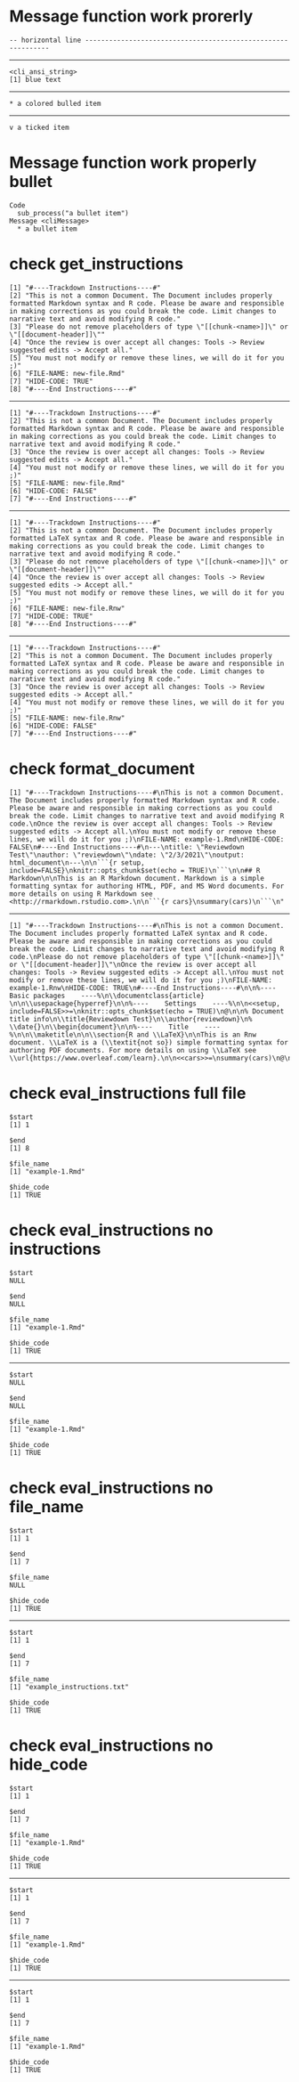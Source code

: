 # Message function work prorerly

    -- horizontal line -------------------------------------------------------------
     

---

    <cli_ansi_string>
    [1] blue text

---

    * a colored bulled item

---

    v a ticked item

# Message function work properly bullet

    Code
      sub_process("a bullet item")
    Message <cliMessage>
      * a bullet item

# check get_instructions

    [1] "#----Trackdown Instructions----#"                                                                                                                                                                                                                  
    [2] "This is not a common Document. The Document includes properly formatted Markdown syntax and R code. Please be aware and responsible in making corrections as you could break the code. Limit changes to narrative text and avoid modifying R code."
    [3] "Please do not remove placeholders of type \"[[chunk-<name>]]\" or \"[[document-header]]\""                                                                                                                                                         
    [4] "Once the review is over accept all changes: Tools -> Review suggested edits -> Accept all."                                                                                                                                                        
    [5] "You must not modify or remove these lines, we will do it for you ;)"                                                                                                                                                                               
    [6] "FILE-NAME: new-file.Rmd"                                                                                                                                                                                                                           
    [7] "HIDE-CODE: TRUE"                                                                                                                                                                                                                                   
    [8] "#----End Instructions----#"                                                                                                                                                                                                                        

---

    [1] "#----Trackdown Instructions----#"                                                                                                                                                                                                                  
    [2] "This is not a common Document. The Document includes properly formatted Markdown syntax and R code. Please be aware and responsible in making corrections as you could break the code. Limit changes to narrative text and avoid modifying R code."
    [3] "Once the review is over accept all changes: Tools -> Review suggested edits -> Accept all."                                                                                                                                                        
    [4] "You must not modify or remove these lines, we will do it for you ;)"                                                                                                                                                                               
    [5] "FILE-NAME: new-file.Rmd"                                                                                                                                                                                                                           
    [6] "HIDE-CODE: FALSE"                                                                                                                                                                                                                                  
    [7] "#----End Instructions----#"                                                                                                                                                                                                                        

---

    [1] "#----Trackdown Instructions----#"                                                                                                                                                                                                               
    [2] "This is not a common Document. The Document includes properly formatted LaTeX syntax and R code. Please be aware and responsible in making corrections as you could break the code. Limit changes to narrative text and avoid modifying R code."
    [3] "Please do not remove placeholders of type \"[[chunk-<name>]]\" or \"[[document-header]]\""                                                                                                                                                      
    [4] "Once the review is over accept all changes: Tools -> Review suggested edits -> Accept all."                                                                                                                                                     
    [5] "You must not modify or remove these lines, we will do it for you ;)"                                                                                                                                                                            
    [6] "FILE-NAME: new-file.Rnw"                                                                                                                                                                                                                        
    [7] "HIDE-CODE: TRUE"                                                                                                                                                                                                                                
    [8] "#----End Instructions----#"                                                                                                                                                                                                                     

---

    [1] "#----Trackdown Instructions----#"                                                                                                                                                                                                               
    [2] "This is not a common Document. The Document includes properly formatted LaTeX syntax and R code. Please be aware and responsible in making corrections as you could break the code. Limit changes to narrative text and avoid modifying R code."
    [3] "Once the review is over accept all changes: Tools -> Review suggested edits -> Accept all."                                                                                                                                                     
    [4] "You must not modify or remove these lines, we will do it for you ;)"                                                                                                                                                                            
    [5] "FILE-NAME: new-file.Rnw"                                                                                                                                                                                                                        
    [6] "HIDE-CODE: FALSE"                                                                                                                                                                                                                               
    [7] "#----End Instructions----#"                                                                                                                                                                                                                     

# check format_document

    [1] "#----Trackdown Instructions----#\nThis is not a common Document. The Document includes properly formatted Markdown syntax and R code. Please be aware and responsible in making corrections as you could break the code. Limit changes to narrative text and avoid modifying R code.\nOnce the review is over accept all changes: Tools -> Review suggested edits -> Accept all.\nYou must not modify or remove these lines, we will do it for you ;)\nFILE-NAME: example-1.Rmd\nHIDE-CODE: FALSE\n#----End Instructions----#\n---\ntitle: \"Reviewdown Test\"\nauthor: \"reviewdown\"\ndate: \"2/3/2021\"\noutput: html_document\n---\n\n```{r setup, include=FALSE}\nknitr::opts_chunk$set(echo = TRUE)\n```\n\n## R Markdown\n\nThis is an R Markdown document. Markdown is a simple formatting syntax for authoring HTML, PDF, and MS Word documents. For more details on using R Markdown see <http://rmarkdown.rstudio.com>.\n\n```{r cars}\nsummary(cars)\n```\n"

---

    [1] "#----Trackdown Instructions----#\nThis is not a common Document. The Document includes properly formatted LaTeX syntax and R code. Please be aware and responsible in making corrections as you could break the code. Limit changes to narrative text and avoid modifying R code.\nPlease do not remove placeholders of type \"[[chunk-<name>]]\" or \"[[document-header]]\"\nOnce the review is over accept all changes: Tools -> Review suggested edits -> Accept all.\nYou must not modify or remove these lines, we will do it for you ;)\nFILE-NAME: example-1.Rnw\nHIDE-CODE: TRUE\n#----End Instructions----#\n\n%----    Basic packages    ----%\n\\documentclass{article}  \n\n\\usepackage{hyperref}\n\n%----    Settings    ----%\n\n<<setup, include=FALSE>>=\nknitr::opts_chunk$set(echo = TRUE)\n@\n\n% Document title info\n\\title{Reviewdown Test}\n\\author{reviewdown}\n% \\date{}\n\\begin{document}\n\n%----    Title    ----%\n\n\\maketitle\n\n\\section{R and \\LaTeX}\n\nThis is an Rnw document. \\LaTeX is a (\\textit{not so}) simple formatting syntax for authoring PDF documents. For more details on using \\LaTeX see \\url{https://www.overleaf.com/learn}.\n\n<<cars>>=\nsummary(cars)\n@\n\n\\end{document}\n"

# check eval_instructions full file

    $start
    [1] 1
    
    $end
    [1] 8
    
    $file_name
    [1] "example-1.Rmd"
    
    $hide_code
    [1] TRUE
    

# check eval_instructions no instructions

    $start
    NULL
    
    $end
    NULL
    
    $file_name
    [1] "example-1.Rmd"
    
    $hide_code
    [1] TRUE
    

---

    $start
    NULL
    
    $end
    NULL
    
    $file_name
    [1] "example-1.Rmd"
    
    $hide_code
    [1] TRUE
    

# check eval_instructions no file_name

    $start
    [1] 1
    
    $end
    [1] 7
    
    $file_name
    NULL
    
    $hide_code
    [1] TRUE
    

---

    $start
    [1] 1
    
    $end
    [1] 7
    
    $file_name
    [1] "example_instructions.txt"
    
    $hide_code
    [1] TRUE
    

# check eval_instructions no hide_code

    $start
    [1] 1
    
    $end
    [1] 7
    
    $file_name
    [1] "example-1.Rmd"
    
    $hide_code
    [1] TRUE
    

---

    $start
    [1] 1
    
    $end
    [1] 7
    
    $file_name
    [1] "example-1.Rmd"
    
    $hide_code
    [1] TRUE
    

---

    $start
    [1] 1
    
    $end
    [1] 7
    
    $file_name
    [1] "example-1.Rmd"
    
    $hide_code
    [1] TRUE
    

